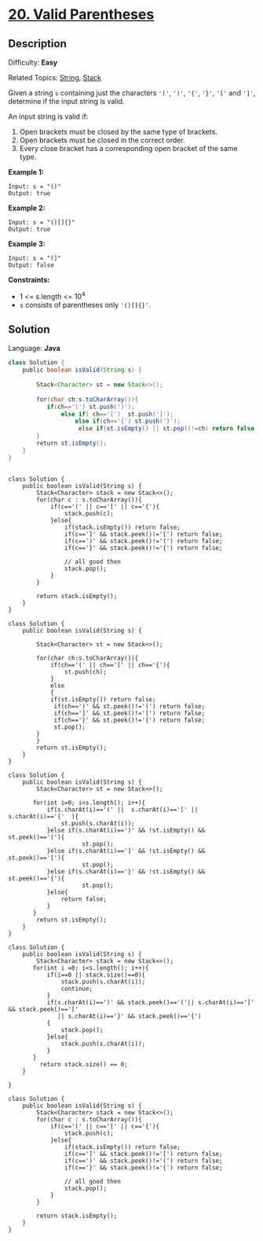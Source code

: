 # [20\. Valid Parentheses](https://leetcode.com/problems/valid-parentheses/)

## Description

Difficulty: **Easy**  

Related Topics: [String](https://leetcode.com/tag/string/), [Stack](https://leetcode.com/tag/stack/)


Given a string `s` containing just the characters `'('`, `')'`, `'{'`, `'}'`, `'['` and `']'`, determine if the input string is valid.

An input string is valid if:

1.  Open brackets must be closed by the same type of brackets.
2.  Open brackets must be closed in the correct order.
3.  Every close bracket has a corresponding open bracket of the same type.

**Example 1:**

```
Input: s = "()"
Output: true
```

**Example 2:**

```
Input: s = "()[]{}"
Output: true
```

**Example 3:**

```
Input: s = "(]"
Output: false
```

**Constraints:**

*   1 <= s.length <= 10<sup>4</sup>
*   `s` consists of parentheses only `'()[]{}'`.


## Solution

Language: **Java**

```java
class Solution {
    public boolean isValid(String s) {
      
        Stack<Character> st = new Stack<>();
        
        for(char ch:s.toCharArray()){
           if(ch=='(') st.push(')');
               else if( ch=='[')  st.push(']');
                   else if(ch=='{') st.push('}');
                    else if(st.isEmpty() || st.pop()!=ch) return false;
        }
        return st.isEmpty();
    }
}
```



```

class Solution {
    public boolean isValid(String s) {
        Stack<Character> stack = new Stack<>();
        for(char c : s.toCharArray()){
            if(c=='(' || c=='[' || c=='{'){
                stack.push(c);
            }else{
                if(stack.isEmpty()) return false;
                if(c==']' && stack.peek()!='[') return false;
                if(c==')' && stack.peek()!='(') return false;
                if(c=='}' && stack.peek()!='{') return false;
                
                // all good then 
                stack.pop();
            }
        }
        
        return stack.isEmpty();
    }
}
```


```
class Solution {
    public boolean isValid(String s) {
      
        Stack<Character> st = new Stack<>();
        
        for(char ch:s.toCharArray()){
            if(ch=='(' || ch=='[' || ch=='{'){
                st.push(ch);
            }
            else
            {
            if(st.isEmpty()) return false;
             if(ch==')' && st.peek()!='(') return false;
             if(ch==']' && st.peek()!='[') return false;
             if(ch=='}' && st.peek()!='{') return false;
             st.pop();
        }
        }
        return st.isEmpty();
    }
}
```

```
class Solution {
    public boolean isValid(String s) {
        Stack<Character> st = new Stack<>();
        
       for(int i=0; i<s.length(); i++){
           if(s.charAt(i)=='(' ||  s.charAt(i)=='[' || s.charAt(i)=='{'  ){
               st.push(s.charAt(i));
           }else if(s.charAt(i)==')' && !st.isEmpty() && st.peek()=='('){
                     st.pop();
           }else if(s.charAt(i)==']' && !st.isEmpty() && st.peek()=='['){
                     st.pop();
           }else if(s.charAt(i)=='}' && !st.isEmpty() && st.peek()=='{'){
                     st.pop();
           }else{
               return false;
           }
       }
        return st.isEmpty();
    }
}

```

```
class Solution {
    public boolean isValid(String s) {
        Stack<Character> stack = new Stack<>();
       for(int i =0; i<s.length(); i++){
           if(i==0 || stack.size()==0){
               stack.push(s.charAt(i));
               continue;
           }
           if(s.charAt(i)==')' && stack.peek()=='('|| s.charAt(i)==']' && stack.peek()=='['
              || s.charAt(i)=='}' && stack.peek()=='{')
           {
               stack.pop();
           }else{
               stack.push(s.charAt(i));
           }
       }
         return stack.size() == 0;
    }
   
}

```

```
class Solution {
    public boolean isValid(String s) {
        Stack<Character> stack = new Stack<>();
        for(char c : s.toCharArray()){
            if(c=='(' || c=='[' || c=='{'){
                stack.push(c);
            }else{
                if(stack.isEmpty()) return false;
                if(c==']' && stack.peek()!='[') return false;
                if(c==')' && stack.peek()!='(') return false;
                if(c=='}' && stack.peek()!='{') return false;
                
                // all good then 
                stack.pop();
            }
        }
        
        return stack.isEmpty();
    }
}
```

